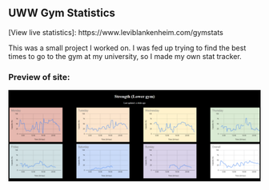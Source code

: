 <h2>UWW Gym Statistics</h2>
[View live statistics]: https://www.leviblankenheim.com/gymstats
<p>This was a small project I worked on. I was fed up trying to find the best times to go to the gym at my university, so I made my own stat tracker.</p>

<h3>Preview of site:</h3>
<img src="gymstats.png"/>
